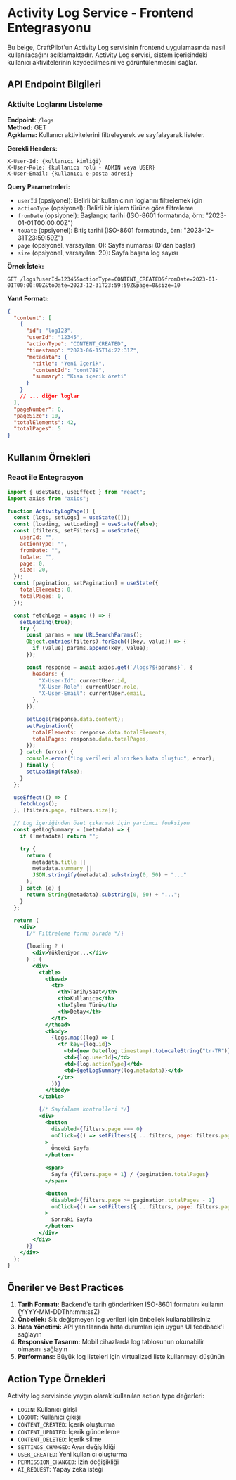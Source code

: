 # Activity Log Service - Frontend Entegrasyonu

Bu belge, CraftPilot'un Activity Log servisinin frontend uygulamasında nasıl kullanılacağını açıklamaktadır. Activity Log servisi, sistem içerisindeki kullanıcı aktivitelerinin kaydedilmesini ve görüntülenmesini sağlar.

## API Endpoint Bilgileri

### Aktivite Loglarını Listeleme

**Endpoint:** `/logs`  
**Method:** GET  
**Açıklama:** Kullanıcı aktivitelerini filtreleyerek ve sayfalayarak listeler.

**Gerekli Headers:**

```
X-User-Id: {kullanıcı kimliği}
X-User-Role: {kullanıcı rolü - ADMIN veya USER}
X-User-Email: {kullanıcı e-posta adresi}
```

**Query Parametreleri:**

- `userId` (opsiyonel): Belirli bir kullanıcının loglarını filtrelemek için
- `actionType` (opsiyonel): Belirli bir işlem türüne göre filtreleme
- `fromDate` (opsiyonel): Başlangıç tarihi (ISO-8601 formatında, örn: "2023-01-01T00:00:00Z")
- `toDate` (opsiyonel): Bitiş tarihi (ISO-8601 formatında, örn: "2023-12-31T23:59:59Z")
- `page` (opsiyonel, varsayılan: 0): Sayfa numarası (0'dan başlar)
- `size` (opsiyonel, varsayılan: 20): Sayfa başına log sayısı

**Örnek İstek:**

```
GET /logs?userId=12345&actionType=CONTENT_CREATED&fromDate=2023-01-01T00:00:00Z&toDate=2023-12-31T23:59:59Z&page=0&size=10
```

**Yanıt Formatı:**

```json
{
  "content": [
    {
      "id": "log123",
      "userId": "12345",
      "actionType": "CONTENT_CREATED",
      "timestamp": "2023-06-15T14:22:31Z",
      "metadata": {
        "title": "Yeni İçerik",
        "contentId": "cont789",
        "summary": "Kısa içerik özeti"
      }
    }
    // ... diğer loglar
  ],
  "pageNumber": 0,
  "pageSize": 10,
  "totalElements": 42,
  "totalPages": 5
}
```

## Kullanım Örnekleri

### React ile Entegrasyon

```jsx
import { useState, useEffect } from "react";
import axios from "axios";

function ActivityLogPage() {
  const [logs, setLogs] = useState([]);
  const [loading, setLoading] = useState(false);
  const [filters, setFilters] = useState({
    userId: "",
    actionType: "",
    fromDate: "",
    toDate: "",
    page: 0,
    size: 20,
  });
  const [pagination, setPagination] = useState({
    totalElements: 0,
    totalPages: 0,
  });

  const fetchLogs = async () => {
    setLoading(true);
    try {
      const params = new URLSearchParams();
      Object.entries(filters).forEach(([key, value]) => {
        if (value) params.append(key, value);
      });

      const response = await axios.get(`/logs?${params}`, {
        headers: {
          "X-User-Id": currentUser.id,
          "X-User-Role": currentUser.role,
          "X-User-Email": currentUser.email,
        },
      });

      setLogs(response.data.content);
      setPagination({
        totalElements: response.data.totalElements,
        totalPages: response.data.totalPages,
      });
    } catch (error) {
      console.error("Log verileri alınırken hata oluştu:", error);
    } finally {
      setLoading(false);
    }
  };

  useEffect(() => {
    fetchLogs();
  }, [filters.page, filters.size]);

  // Log içeriğinden özet çıkarmak için yardımcı fonksiyon
  const getLogSummary = (metadata) => {
    if (!metadata) return "";

    try {
      return (
        metadata.title ||
        metadata.summary ||
        JSON.stringify(metadata).substring(0, 50) + "..."
      );
    } catch (e) {
      return String(metadata).substring(0, 50) + "...";
    }
  };

  return (
    <div>
      {/* Filtreleme formu burada */}

      {loading ? (
        <div>Yükleniyor...</div>
      ) : (
        <div>
          <table>
            <thead>
              <tr>
                <th>Tarih/Saat</th>
                <th>Kullanıcı</th>
                <th>İşlem Türü</th>
                <th>Detay</th>
              </tr>
            </thead>
            <tbody>
              {logs.map((log) => (
                <tr key={log.id}>
                  <td>{new Date(log.timestamp).toLocaleString("tr-TR")}</td>
                  <td>{log.userId}</td>
                  <td>{log.actionType}</td>
                  <td>{getLogSummary(log.metadata)}</td>
                </tr>
              ))}
            </tbody>
          </table>

          {/* Sayfalama kontrolleri */}
          <div>
            <button
              disabled={filters.page === 0}
              onClick={() => setFilters({ ...filters, page: filters.page - 1 })}
            >
              Önceki Sayfa
            </button>

            <span>
              Sayfa {filters.page + 1} / {pagination.totalPages}
            </span>

            <button
              disabled={filters.page >= pagination.totalPages - 1}
              onClick={() => setFilters({ ...filters, page: filters.page + 1 })}
            >
              Sonraki Sayfa
            </button>
          </div>
        </div>
      )}
    </div>
  );
}
```

## Öneriler ve Best Practices

1. **Tarih Formatı:** Backend'e tarih gönderirken ISO-8601 formatını kullanın (YYYY-MM-DDThh:mm:ssZ)
2. **Önbellek:** Sık değişmeyen log verileri için önbellek kullanabilirsiniz
3. **Hata Yönetimi:** API yanıtlarında hata durumları için uygun UI feedback'i sağlayın
4. **Responsive Tasarım:** Mobil cihazlarda log tablosunun okunabilir olmasını sağlayın
5. **Performans:** Büyük log listeleri için virtualized liste kullanmayı düşünün

## Action Type Örnekleri

Activity log servisinde yaygın olarak kullanılan action type değerleri:

- `LOGIN`: Kullanıcı girişi
- `LOGOUT`: Kullanıcı çıkışı
- `CONTENT_CREATED`: İçerik oluşturma
- `CONTENT_UPDATED`: İçerik güncelleme
- `CONTENT_DELETED`: İçerik silme
- `SETTINGS_CHANGED`: Ayar değişikliği
- `USER_CREATED`: Yeni kullanıcı oluşturma
- `PERMISSION_CHANGED`: İzin değişikliği
- `AI_REQUEST`: Yapay zeka isteği
